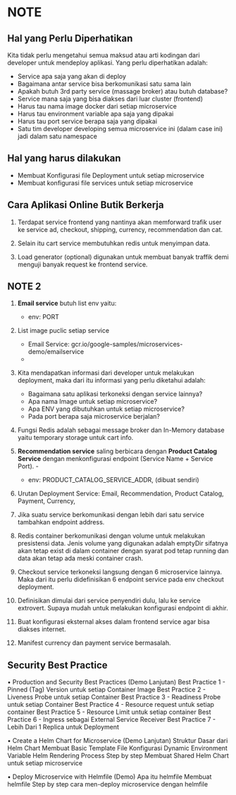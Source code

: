 # NOTE

## Hal yang Perlu Diperhatikan

Kita tidak perlu mengetahui semua maksud atau arti kodingan dari developer untuk mendeploy aplikasi. Yang perlu diperhatikan adalah:
- Service apa saja yang akan di deploy
- Bagaimana antar service bisa berkomunikasi satu sama lain
- Apakah butuh 3rd party service (massage broker) atau butuh database?
- Service mana saja yang bisa diakses dari luar cluster (frontend)
- Harus tau nama image docker dari setiap microservice
- Harus tau environment variable apa saja yang dipakai
- Harus tau port service berapa saja yang dipakai
- Satu tim developer developing semua microservice ini (dalam case ini) jadi dalam satu namespace

## Hal yang harus dilakukan
- Membuat Konfigurasi file Deployment untuk setiap microservice
- Membuat konfigurasi file services untuk setiap microservice

## Cara Aplikasi Online Butik Berkerja

1. Terdapat service frontend yang nantinya akan memforward trafik user ke service ad, checkout, shipping, currency, recommendation dan cat.

2. Selain itu cart service membutuhkan redis untuk menyimpan data. 

3. Load generator (optional) digunakan untuk membuat banyak traffik demi menguji banyak request ke frontend service.

## NOTE 2
1. **Email service** butuh list env yaitu: 
    - env: PORT

2. List image puclic setiap service
    -  Email Service: gcr.io/google-samples/microservices-demo/emailservice
    - 

3. Kita mendapatkan informasi dari developer untuk melakukan deployment, maka dari itu informasi yang perlu diketahui adalah:
    - Bagaimana satu aplikasi terkoneksi dengan service lainnya?
    - Apa nama Image untuk setiap microservice?
    - Apa ENV yang dibutuhkan untuk setiap microservice?
    - Pada port berapa saja microservice berjalan?

4. Fungsi Redis adalah sebagai message broker dan In-Memory database yaitu temporary storage untuk cart info.

5. **Recommendation service** saling berbicara dengan **Product Catalog Service** dengan menkonfigurasi endpoint (Service Name + Service Port). - 
    - env: PRODUCT_CATALOG_SERVICE_ADDR, (dibuat sendiri)

6. Urutan Deployment Service: Email, Recommendation, Product Catalog, Payment, Currency, 

7. Jika suatu service berkomunikasi dengan lebih dari satu service tambahkan endpoint address.

8. Redis container berkomunikasi dengan volume untuk melakukan presistensi data. Jenis volume yang digunakan adalah emptyDir sifatnya akan tetap exist di dalam container dengan syarat pod tetap running dan data akan tetap ada meski container crash.

9. Checkout service terkoneksi langsung dengan 6 microservice lainnya. Maka dari itu perlu didefinisikan 6 endpoint service pada env checkout deployment.

10. Definisikan dimulai dari service penyendiri dulu, lalu ke service extrovert. Supaya mudah untuk melakukan konfigurasi endpoint di akhir.

11. Buat konfigurasi eksternal akses dalam frontend service agar bisa diakses internet. 

12. Manifest currency dan payment service bermasalah. 

## Security Best Practice

• Production and Security Best Practices (Demo Lanjutan)
Best Practice 1 - Pinned (Tag) Version untuk setiap Container Image
Best Practice 2 - Liveness Probe untuk setiap Container
Best Practice 3 - Readiness Probe untuk setiap Container
Best Practice 4 - Resource request untuk setiap container
Best Practice 5 - Resource Limit untuk setiap container
Best Practice 6 - Ingress sebagai External Service Receiver
Best Practice 7 - Lebih Dari 1 Replica untuk Deployment

• Create a Helm Chart for Microservice (Demo Lanjutan)
Struktur Dasar dari Helm Chart
Membuat Basic Template File
Konfigurasi Dynamic Environment Variable
Helm Rendering Process
Step by step Membuat Shared Helm Chart untuk setiap microservice

• Deploy Microservice with Helmfile (Demo)
Apa itu helmfile
Membuat helmfile
Step by step cara men-deploy microservice dengan helmfile

